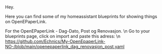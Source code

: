 Hey.

Here you can find some of my homeassistant blueprints for showing things on OpenEPaperLink.

For the OpenEPaperLink - Dag-Dato, Post og Renovasjon. \n
Go to your blueprints page, click on import and paste this adress: \n
https://github.com/Echnics/My-OpenEpaperLink-NO-/blob/main/openepaperlink_dag_renovasjon_post.yaml
